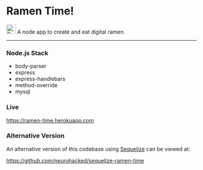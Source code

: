 # Ramen Time!

<img style="align:left" src="http://i.imgur.com/XxzsGWt.png" width="25px" alt="Bowl of Ramen"> A node app to create and eat digital ramen.

---

### Node.js Stack
* body-parser
* express
* express-handlebars
* method-override
* mysql

### Live
https://ramen-time.herokuapp.com

### Alternative Version
An alternative version of this codebase using [Sequelize](https://github.com/sequelize/sequelize) can be viewed at:

https://github.com/neurohacked/sequelize-ramen-time
